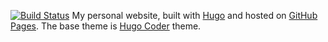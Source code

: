 [![Build Status](https://travis-ci.com/dedeswim/hugo-personal-website.svg?branch=master)](https://travis-ci.com/dedeswim/hugo-personal-website)
My personal website, built with [Hugo](https://gohugo.io) and hosted on [GitHub Pages](https://pages.github.com).
The base theme is [Hugo Coder](https://themes.gohugo.io/hugo-coder/) theme.
